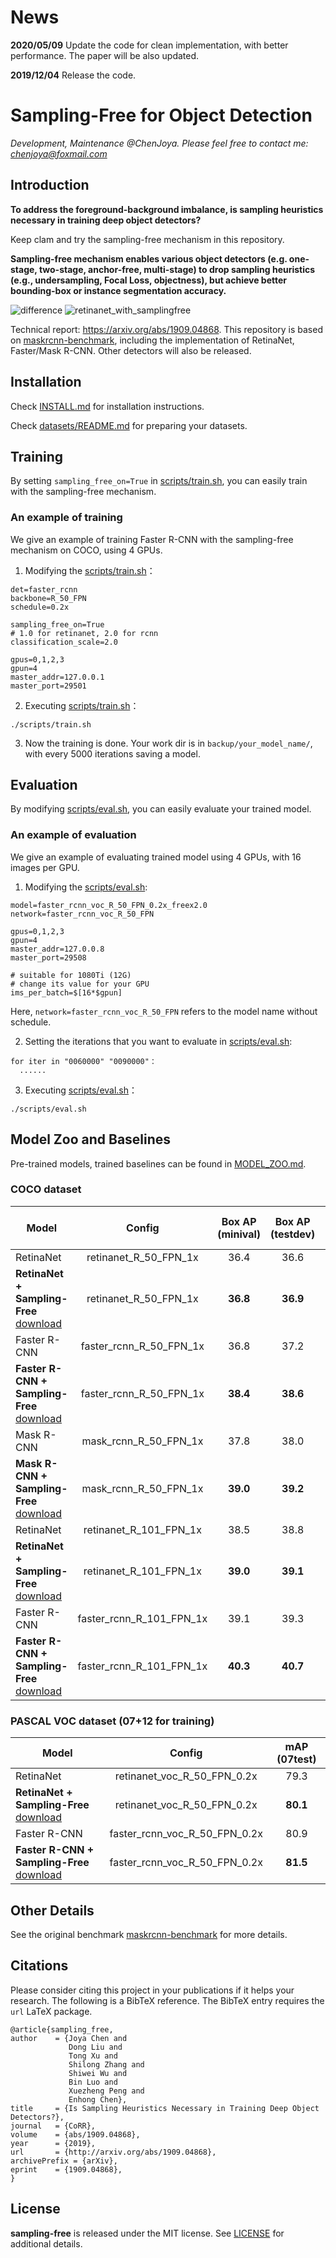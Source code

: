 # News

**2020/05/09** Update the code for clean implementation, with better performance. The paper will be also updated.

**2019/12/04** Release the code.

# Sampling-Free for Object Detection

*Development, Maintenance @ChenJoya. Please feel free to contact me: chenjoya@foxmail.com*

## Introduction

**To address the foreground-background imbalance, is sampling heuristics necessary in training deep object detectors?** 

Keep clam and try the sampling-free mechanism in this repository. 

**Sampling-free mechanism enables various object detectors (e.g. one-stage, two-stage, anchor-free, multi-stage) to drop sampling heuristics (e.g., undersampling, Focal Loss, objectness), but achieve better bounding-box or instance segmentation accuracy.**

![difference](demo/difference.png)
![retinanet_with_samplingfree](demo/retinanet_with_samplingfree.png)

Technical report: https://arxiv.org/abs/1909.04868. This repository is based on [maskrcnn-benchmark](https://github.com/facebookresearch/maskrcnn-benchmark), including the implementation of RetinaNet, Faster/Mask R-CNN. Other detectors will also be released.

## Installation

Check [INSTALL.md](INSTALL.md) for installation instructions.

Check [datasets/README.md](https://github.com/ChenJoya/sampling-free/blob/master/datasets/README.md) for preparing your datasets.

## Training
By setting ```sampling_free_on=True``` in [scripts/train.sh](https://github.com/ChenJoya/sampling-free/blob/master/scripts/train.sh), you can easily train with the sampling-free mechanism.

### An example of training

We give an example of training Faster R-CNN with the sampling-free mechanism on COCO, using 4 GPUs.

1. Modifying the [scripts/train.sh](https://github.com/ChenJoya/sampling-free/blob/master/scripts/train.sh)：
```
det=faster_rcnn
backbone=R_50_FPN
schedule=0.2x

sampling_free_on=True
# 1.0 for retinanet, 2.0 for rcnn
classification_scale=2.0

gpus=0,1,2,3
gpun=4
master_addr=127.0.0.1
master_port=29501
```
2. Executing [scripts/train.sh](https://github.com/ChenJoya/sampling-free/blob/master/scripts/train.sh)：
```
./scripts/train.sh
```
3. Now the training is done. Your work dir is in ```backup/your_model_name/```, with every 5000 iterations saving a model.

## Evaluation
By modifying [scripts/eval.sh](https://github.com/ChenJoya/sampling-free/blob/master/scripts/eval.sh), you can easily evaluate your trained model.

### An example of evaluation
We give an example of evaluating trained model using 4 GPUs, with 16 images per GPU.

1. Modifying the [scripts/eval.sh](https://github.com/ChenJoya/sampling-free/blob/master/scripts/eval.sh):
```
model=faster_rcnn_voc_R_50_FPN_0.2x_freex2.0
network=faster_rcnn_voc_R_50_FPN

gpus=0,1,2,3
gpun=4
master_addr=127.0.0.8
master_port=29508

# suitable for 1080Ti (12G)
# change its value for your GPU
ims_per_batch=$[16*$gpun]
```

Here, ```network=faster_rcnn_voc_R_50_FPN``` refers to the model name without schedule.

2. Setting the iterations that you want to evaluate in [scripts/eval.sh](https://github.com/ChenJoya/sampling-free/blob/master/scripts/eval.sh):
```
for iter in "0060000" "0090000"：
  ......
```

3. Executing [scripts/eval.sh](https://github.com/ChenJoya/sampling-free/blob/master/scripts/eval.sh)：
```
./scripts/eval.sh
```

## Model Zoo and Baselines

Pre-trained models, trained baselines can be found in [MODEL_ZOO.md](MODEL_ZOO.md).

### COCO dataset

Model | Config | Box AP (minival) | Box AP (testdev) | Mask AP (minival) |
--- |:---:|:---:|:---:|:---:|
RetinaNet | retinanet_R_50_FPN_1x | 36.4 | 36.6 | -- |
**RetinaNet + Sampling-Free**<br>[download](https://drive.google.com/open?id=1oLn0A4vXlpr61oTbjtzUNCsciq0_4xmv) | retinanet_R_50_FPN_1x | **36.8** | **36.9** | -- |
Faster R-CNN | faster_rcnn_R_50_FPN_1x | 36.8 | 37.2 | -- |
**Faster R-CNN + Sampling-Free**<br>[download](https://drive.google.com/open?id=1toMrZkxczj0mHMDONk2EnkA_iLyYuXvM) | faster_rcnn_R_50_FPN_1x | **38.4** | **38.6** | -- |
Mask R-CNN | mask_rcnn_R_50_FPN_1x | 37.8 | 38.0 | 34.2 |
**Mask R-CNN + Sampling-Free**<br>[download](https://drive.google.com/open?id=1PYlfbgHTDrEMCftErOloLTtpKFAsSnCx) | mask_rcnn_R_50_FPN_1x | **39.0** | **39.2** | **34.9** |
RetinaNet | retinanet_R_101_FPN_1x | 38.5 | 38.8 | -- |
**RetinaNet + Sampling-Free**<br>[download](https://drive.google.com/open?id=1_gnzTERVl4ZTj7Mg5u9uBpVmbemX0h_s) | retinanet_R_101_FPN_1x | **39.0** | **39.1** | -- | 
Faster R-CNN | faster_rcnn_R_101_FPN_1x | 39.1 | 39.3 | -- |
**Faster R-CNN + Sampling-Free**<br>[download](https://drive.google.com/open?id=18s9OiWV3xe26EvbiEdy-8ApmurIi2bEm) | faster_rcnn_R_101_FPN_1x | **40.3** | **40.7** | -- | 

### PASCAL VOC dataset (07+12 for training)

Model | Config | mAP (07test) |
--- |:---:|:---:|
RetinaNet | retinanet_voc_R_50_FPN_0.2x | 79.3 |
**RetinaNet + Sampling-Free**<br>[download](https://drive.google.com/open?id=1Gd-2JIOWnKa1Z53wpCAwkqFO0r5BsOiP) | retinanet_voc_R_50_FPN_0.2x | **80.1** |
Faster R-CNN | faster_rcnn_voc_R_50_FPN_0.2x | 80.9 |
**Faster R-CNN + Sampling-Free**<br>[download](https://drive.google.com/open?id=1M4y_R76Cf7D1M57aQlgcV8AiE77Vnl59) | faster_rcnn_voc_R_50_FPN_0.2x | **81.5** |

## Other Details
See the original benchmark [maskrcnn-benchmark](https://github.com/facebookresearch/maskrcnn-benchmark) for more details.

## Citations
Please consider citing this project in your publications if it helps your research. The following is a BibTeX reference. The BibTeX entry requires the `url` LaTeX package.

```
@article{sampling_free,
author    = {Joya Chen and
             Dong Liu and
             Tong Xu and
             Shilong Zhang and
             Shiwei Wu and
             Bin Luo and
             Xuezheng Peng and
             Enhong Chen},
title     = {Is Sampling Heuristics Necessary in Training Deep Object Detectors?},
journal   = {CoRR},
volume    = {abs/1909.04868},
year      = {2019},
url       = {http://arxiv.org/abs/1909.04868},
archivePrefix = {arXiv},
eprint    = {1909.04868},
}
```

## License

**sampling-free** is released under the MIT license. See [LICENSE](https://github.com/ChenJoya/sampling-free/blob/master/LICENSE) for additional details.
